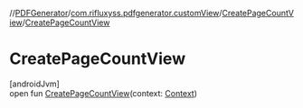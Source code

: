 //[PDFGenerator](../../../index.md)/[com.rifluxyss.pdfgenerator.customView](../index.md)/[CreatePageCountView](index.md)/[CreatePageCountView](-create-page-count-view.md)

# CreatePageCountView

[androidJvm]\
open fun [CreatePageCountView](-create-page-count-view.md)(context: [Context](https://developer.android.com/reference/kotlin/android/content/Context.html))

